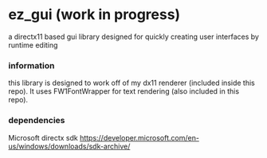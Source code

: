 # ez_gui (work in progress)
a directx11 based gui library designed for quickly creating user interfaces by runtime editing

### information
this library is designed to work off of my dx11 renderer (included inside this repo). It uses FW1FontWrapper for text rendering (also included in this repo).

### dependencies
Microsoft directx sdk https://developer.microsoft.com/en-us/windows/downloads/sdk-archive/
